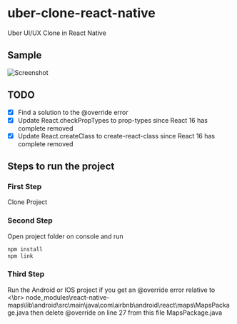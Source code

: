 # uber-clone-react-native
Uber UI/UX Clone in React Native

## Sample
![Screenshot](screenshot.png)

## TODO
   * [x] Find a solution to the @override error
   * [x] Update React.checkPropTypes to prop-types since React 16 has complete removed
   * [x] Update React.createClass to create-react-class since React 16 has complete removed

## Steps to run the project

### First Step
Clone Project

### Second Step
Open project folder on console and run

```sh
npm install
npm link
```

### Third Step
Run the Android or IOS project if you get an @override error relative to <\br>
node_modules\react-native-maps\lib\android\src\main\java\com\airbnb\android\react\maps\MapsPackage.java
then delete @override on line 27 from this file MapsPackage.java
